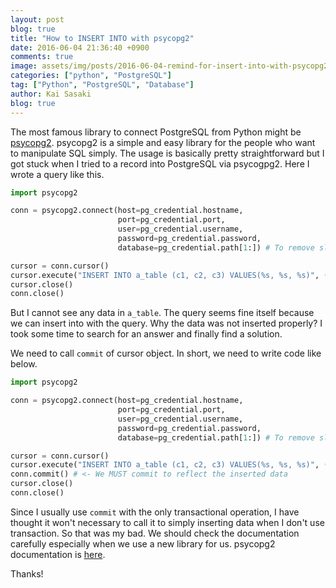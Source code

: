 ```yaml
---
layout: post
blog: true
title: "How to INSERT INTO with psycopg2"
date: 2016-06-04 21:36:40 +0900
comments: true
image: assets/img/posts/2016-06-04-remind-for-insert-into-with-psycopg2/catch.png
categories: ["python", "PostgreSQL"]
tag: ["Python", "PostgreSQL", "Database"]
author: Kai Sasaki
blog: true
---
```


The most famous library to connect PostgreSQL from Python might be [psycopg2](http://initd.org/psycopg/docs/).
psycopg2 is a simple and easy library for the people who want to manipulate SQL simply. The usage is basically pretty straightforward but I got stuck when I tried to a record into PostgreSQL via psycogpg2. Here I wrote a query like this.

```python
import psycopg2

conn = psycopg2.connect(host=pg_credential.hostname,
                        port=pg_credential.port,
                        user=pg_credential.username,
                        password=pg_credential.password,
                        database=pg_credential.path[1:]) # To remove slash

cursor = conn.cursor()
cursor.execute("INSERT INTO a_table (c1, c2, c3) VALUES(%s, %s, %s)", (v1, v2, v3))
cursor.close()
conn.close()
```

But I cannot see any data in `a_table`. The query seems fine itself because we can insert into with the query. Why the data was not inserted properly?
I took some time to search for an answer and finally find a solution.

We need to call `commit` of cursor object. In short, we need to write code like below.

```python
import psycopg2

conn = psycopg2.connect(host=pg_credential.hostname,
                        port=pg_credential.port,
                        user=pg_credential.username,
                        password=pg_credential.password,
                        database=pg_credential.path[1:]) # To remove slash

cursor = conn.cursor()
cursor.execute("INSERT INTO a_table (c1, c2, c3) VALUES(%s, %s, %s)", (v1, v2, v3))
conn.commit() # <- We MUST commit to reflect the inserted data
cursor.close()
conn.close()
```

Since I usually use `commit` with the only transactional operation, I have thought it won't necessary to call it to simply inserting data when I don't use transaction. 
So that was my bad. We should check the documentation carefully especially when we use a new library for us.
psycopg2 documentation is [here](http://initd.org/psycopg/docs/).

Thanks!
